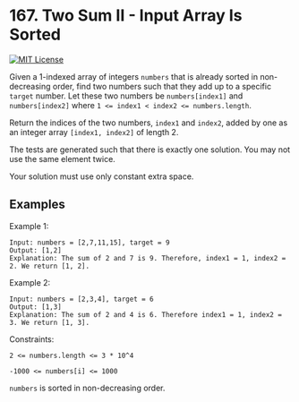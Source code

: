 
# 167. Two Sum II - Input Array Is Sorted


[![MIT License](https://camo.githubusercontent.com/472690903f70a87b6ffdc31598aa41239adc4177f8cb9d368af04e6915a57a33/68747470733a2f2f696d672e736869656c64732e696f2f62616467652f446966666963756c74792d4d656469756d2d6f72616e6765)]()

Given a 1-indexed array of integers `numbers` that is already sorted in non-decreasing order, find two numbers such that they add up to a specific `target` number. Let these two numbers be `numbers[index1]` and `numbers[index2]` where `1 <= index1 < index2 <= numbers.length`.

Return the indices of the two numbers, `index1` and `index2`, added by one as an integer array `[index1, index2]` of length 2.

The tests are generated such that there is exactly one solution. You may not use the same element twice.

Your solution must use only constant extra space.
 

## Examples

Example 1:
```
Input: numbers = [2,7,11,15], target = 9
Output: [1,2]
Explanation: The sum of 2 and 7 is 9. Therefore, index1 = 1, index2 = 2. We return [1, 2].
```

Example 2:
```
Input: numbers = [2,3,4], target = 6
Output: [1,3]
Explanation: The sum of 2 and 4 is 6. Therefore index1 = 1, index2 = 3. We return [1, 3].
```

Constraints:

`2 <= numbers.length <= 3 * 10^4`

`-1000 <= numbers[i] <= 1000`

`numbers` is sorted in non-decreasing order.